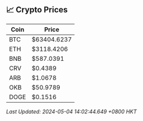 ## 📈 Crypto Prices

| Coin | Price |
| ---- | ----- |
| BTC | $63404.6237 |
| ETH | $3118.4206 |
| BNB | $587.0391 |
| CRV | $0.4389 |
| ARB | $1.0678 |
| OKB | $50.9789 |
| DOGE | $0.1516 |

_Last Updated: 2024-05-04 14:02:44.649 +0800 HKT_